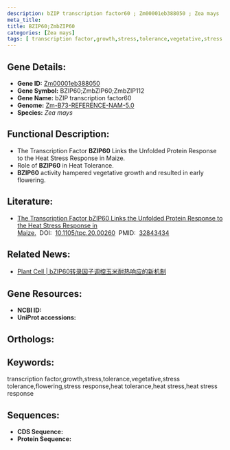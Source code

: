 ```yaml
---
description: bZIP transcription factor60 ; Zm00001eb388050 ; Zea mays
meta_title:
title: BZIP60;ZmbZIP60
categories: [Zea mays]
tags: [ transcription factor,growth,stress,tolerance,vegetative,stress tolerance,flowering,stress response,heat tolerance,heat stress,heat stress response ]
---
```


## Gene Details:
- **Gene ID:**	[Zm00001eb388050]()
- **Gene Symbol:** BZIP60;ZmbZIP60;ZmbZIP112
- **Gene Name:** bZIP transcription factor60
- **Genome:** [Zm-B73-REFERENCE-NAM-5.0]()
- **Species:** *Zea mays*

## Functional Description:
   - The Transcription Factor **BZIP60** Links the Unfolded Protein Response to the Heat Stress Response in Maize.
   - Role of **BZIP60** in Heat Tolerance.
   - **BZIP60** activity hampered vegetative growth and resulted in early flowering.

## Literature:
   - [The Transcription Factor bZIP60 Links the Unfolded Protein Response to the Heat Stress Response in Maize.]( https://academic.oup.com/plcell/article/32/11/3559/6099370?login=true)&nbsp;&nbsp;DOI:&nbsp;&nbsp;[10.1105/tpc.20.00260](https://academic.oup.com/plcell/article/32/11/3559/6099370?login=true)&nbsp;&nbsp;PMID:&nbsp;&nbsp;[32843434](https://pubmed.ncbi.nlm.nih.gov/32843434/)

## Related News:
   - [Plant Cell | bZIP60转录因子调控玉米耐热响应的新机制](https://mp.weixin.qq.com/s?__biz=MzU3ODY3MDM0NA==&mid=2247497856&idx=1&sn=04637e7b87f16500f3dcfd03ad868063&chksm=fd7362e7ca04ebf1d6db4f7379fb12a6b3863da304dfc6f03714a7e95547a0c34741421febc5&scene=27#wechat_redirect)

## Gene Resources:
- **NCBI ID:** [](https://www.ncbi.nlm.nih.gov/gene/?term=)
- **UniProt accessions:** [](https://www.uniprot.org/uniprotkb//entry)

## Orthologs:

## Keywords:
transcription factor,growth,stress,tolerance,vegetative,stress tolerance,flowering,stress response,heat tolerance,heat stress,heat stress response

## Sequences:
- **CDS Sequence:**
- **Protein Sequence:**
